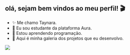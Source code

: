 ## **olá, sejam bem vindos ao meu perfil!**  🎬
- ✨ Me chamo Taynara.
- 🔖 Eu sou estudante da plataforma Aura.
- 🎥 Estou aprendendo programação.
- 📸 Aqui é minha galeria dos projetos que eu desenvolvo.

![](https://www.coisasdemineira.com/wp-content/uploads/2017/01/LaLaLand.gif)
